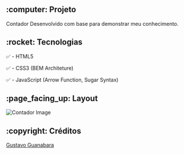 <h2>:computer: Projeto</h2>
Contador Desenvolvido com base para demonstrar meu conhecimento.

<h2>:rocket: Tecnologias</h2>

:white_check_mark: - HTML5

:white_check_mark: - CSS3 (BEM Architeture)

:white_check_mark: - JavaScript (Arrow Function, Sugar Syntax)

<h2>:page_facing_up: Layout</h2>

![Contador Image](https://user-images.githubusercontent.com/45328215/72620287-c4fd7080-391d-11ea-86c9-a66c0464ecc6.png)

<h2>:copyright: Créditos</h2>

[Gustavo Guanabara ](https://www.youtube.com/playlist?list=PLHz_AreHm4dlsK3Nr9GVvXCbpQyHQl1o1)
